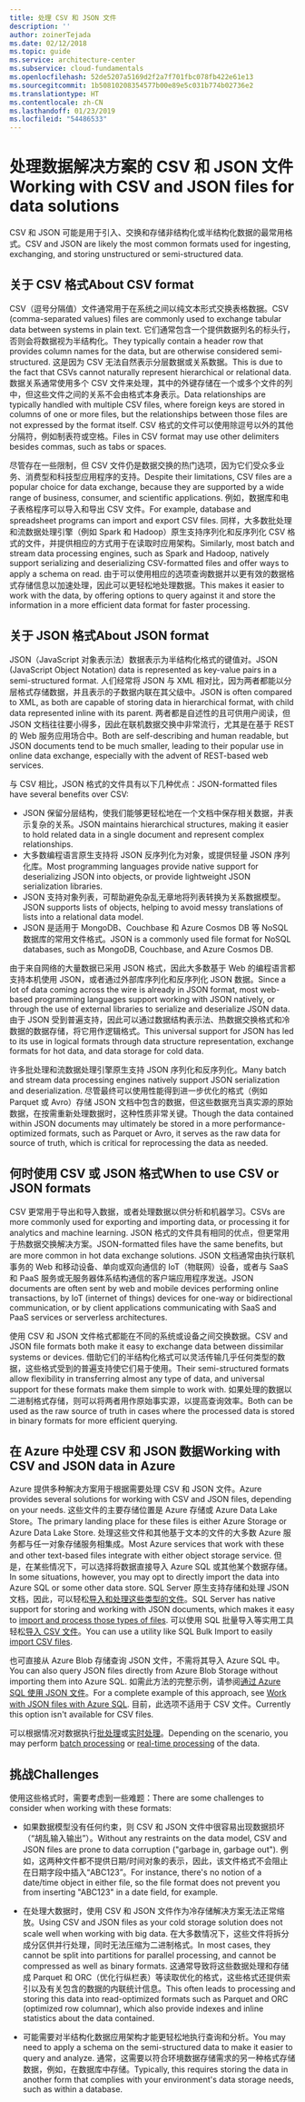```yaml
---
title: 处理 CSV 和 JSON 文件
description: ''
author: zoinerTejada
ms.date: 02/12/2018
ms.topic: guide
ms.service: architecture-center
ms.subservice: cloud-fundamentals
ms.openlocfilehash: 52de5207a5169d2f2a7f701fbc078fb422e61e13
ms.sourcegitcommit: 1b50810208354577b00e89e5c031b774b02736e2
ms.translationtype: HT
ms.contentlocale: zh-CN
ms.lasthandoff: 01/23/2019
ms.locfileid: "54486533"
---
```

# <a name="working-with-csv-and-json-files-for-data-solutions"></a><span data-ttu-id="a7bc5-102">处理数据解决方案的 CSV 和 JSON 文件</span><span class="sxs-lookup"><span data-stu-id="a7bc5-102">Working with CSV and JSON files for data solutions</span></span>

<span data-ttu-id="a7bc5-103">CSV 和 JSON 可能是用于引入、交换和存储非结构化或半结构化数据的最常用格式。</span><span class="sxs-lookup"><span data-stu-id="a7bc5-103">CSV and JSON are likely the most common formats used for ingesting, exchanging, and storing unstructured or semi-structured data.</span></span>

## <a name="about-csv-format"></a><span data-ttu-id="a7bc5-104">关于 CSV 格式</span><span class="sxs-lookup"><span data-stu-id="a7bc5-104">About CSV format</span></span>

<span data-ttu-id="a7bc5-105">CSV（逗号分隔值）文件通常用于在系统之间以纯文本形式交换表格数据。</span><span class="sxs-lookup"><span data-stu-id="a7bc5-105">CSV (comma-separated values) files are commonly used to exchange tabular data between systems in plain text.</span></span> <span data-ttu-id="a7bc5-106">它们通常包含一个提供数据列名的标头行，否则会将数据视为半结构化。</span><span class="sxs-lookup"><span data-stu-id="a7bc5-106">They typically contain a header row that provides column names for the data, but are otherwise considered semi-structured.</span></span> <span data-ttu-id="a7bc5-107">这是因为 CSV 无法自然表示分层数据或关系数据。</span><span class="sxs-lookup"><span data-stu-id="a7bc5-107">This is due to the fact that CSVs cannot naturally represent hierarchical or relational data.</span></span> <span data-ttu-id="a7bc5-108">数据关系通常使用多个 CSV 文件来处理，其中的外键存储在一个或多个文件的列中，但这些文件之间的关系不会由格式本身表示。</span><span class="sxs-lookup"><span data-stu-id="a7bc5-108">Data relationships are typically handled with multiple CSV files, where foreign keys are stored in columns of one or more files, but the relationships between those files are not expressed by the format itself.</span></span> <span data-ttu-id="a7bc5-109">CSV 格式的文件可以使用除逗号以外的其他分隔符，例如制表符或空格。</span><span class="sxs-lookup"><span data-stu-id="a7bc5-109">Files in CSV format may use other delimiters besides commas, such as tabs or spaces.</span></span>

<span data-ttu-id="a7bc5-110">尽管存在一些限制，但 CSV 文件仍是数据交换的热门选项，因为它们受众多业务、消费型和科技型应用程序的支持。</span><span class="sxs-lookup"><span data-stu-id="a7bc5-110">Despite their limitations, CSV files are a popular choice for data exchange, because they are supported by a wide range of business, consumer, and scientific applications.</span></span> <span data-ttu-id="a7bc5-111">例如，数据库和电子表格程序可以导入和导出 CSV 文件。</span><span class="sxs-lookup"><span data-stu-id="a7bc5-111">For example, database and spreadsheet programs can import and export CSV files.</span></span> <span data-ttu-id="a7bc5-112">同样，大多数批处理和流数据处理引擎（例如 Spark 和 Hadoop）原生支持序列化和反序列化 CSV 格式的文件，并提供相应的方式用于在读取时应用架构。</span><span class="sxs-lookup"><span data-stu-id="a7bc5-112">Similarly, most batch and stream data processing engines, such as Spark and Hadoop, natively support serializing and deserializing CSV-formatted files and offer ways to apply a schema on read.</span></span> <span data-ttu-id="a7bc5-113">由于可以使用相应的选项查询数据并以更有效的数据格式存储信息以加速处理，因此可以更轻松地处理数据。</span><span class="sxs-lookup"><span data-stu-id="a7bc5-113">This makes it easier to work with the data, by offering options to query against it and store the information in a more efficient data format for faster processing.</span></span>

## <a name="about-json-format"></a><span data-ttu-id="a7bc5-114">关于 JSON 格式</span><span class="sxs-lookup"><span data-stu-id="a7bc5-114">About JSON format</span></span>

<span data-ttu-id="a7bc5-115">JSON（JavaScript 对象表示法）数据表示为半结构化格式的键值对。</span><span class="sxs-lookup"><span data-stu-id="a7bc5-115">JSON (JavaScript Object Notation) data is represented as key-value pairs in a semi-structured format.</span></span> <span data-ttu-id="a7bc5-116">人们经常将 JSON 与 XML 相对比，因为两者都能以分层格式存储数据，并且表示的子数据内联在其父级中。</span><span class="sxs-lookup"><span data-stu-id="a7bc5-116">JSON is often compared to XML, as both are capable of storing data in hierarchical format, with child data represented inline with its parent.</span></span> <span data-ttu-id="a7bc5-117">两者都是自述性的且可供用户阅读，但 JSON 文档往往要小得多，因此在联机数据交换中非常流行，尤其是在基于 REST 的 Web 服务应用场合中。</span><span class="sxs-lookup"><span data-stu-id="a7bc5-117">Both are self-describing and human readable, but JSON documents tend to be much smaller, leading to their popular use in online data exchange, especially with the advent of REST-based web services.</span></span>

<span data-ttu-id="a7bc5-118">与 CSV 相比，JSON 格式的文件具有以下几种优点：</span><span class="sxs-lookup"><span data-stu-id="a7bc5-118">JSON-formatted files have several benefits over CSV:</span></span>

- <span data-ttu-id="a7bc5-119">JSON 保留分层结构，使我们能够更轻松地在一个文档中保存相关数据，并表示复杂的关系。</span><span class="sxs-lookup"><span data-stu-id="a7bc5-119">JSON maintains hierarchical structures, making it easier to hold related data in a single document and represent complex relationships.</span></span>
- <span data-ttu-id="a7bc5-120">大多数编程语言原生支持将 JSON 反序列化为对象，或提供轻量 JSON 序列化库。</span><span class="sxs-lookup"><span data-stu-id="a7bc5-120">Most programming languages provide native support for deserializing JSON into objects, or provide lightweight JSON serialization libraries.</span></span>
- <span data-ttu-id="a7bc5-121">JSON 支持对象列表，可帮助避免杂乱无章地将列表转换为关系数据模型。</span><span class="sxs-lookup"><span data-stu-id="a7bc5-121">JSON supports lists of objects, helping to avoid messy translations of lists into a relational data model.</span></span>
- <span data-ttu-id="a7bc5-122">JSON 是适用于 MongoDB、Couchbase 和 Azure Cosmos DB 等 NoSQL 数据库的常用文件格式。</span><span class="sxs-lookup"><span data-stu-id="a7bc5-122">JSON is a commonly used file format for NoSQL databases, such as MongoDB, Couchbase, and Azure Cosmos DB.</span></span>

<span data-ttu-id="a7bc5-123">由于来自网络的大量数据已采用 JSON 格式，因此大多数基于 Web 的编程语言都支持本机使用 JSON，或者通过外部库序列化和反序列化 JSON 数据。</span><span class="sxs-lookup"><span data-stu-id="a7bc5-123">Since a lot of data coming across the wire is already in JSON format, most web-based programming languages support working with JSON natively, or through the use of external libraries to serialize and deserialize JSON data.</span></span> <span data-ttu-id="a7bc5-124">由于 JSON 受到普遍支持，因此可以通过数据结构表示法、热数据交换格式和冷数据的数据存储，将它用作逻辑格式。</span><span class="sxs-lookup"><span data-stu-id="a7bc5-124">This universal support for JSON has led to its use in logical formats through data structure representation, exchange formats for hot data, and data storage for cold data.</span></span>

<span data-ttu-id="a7bc5-125">许多批处理和流数据处理引擎原生支持 JSON 序列化和反序列化。</span><span class="sxs-lookup"><span data-stu-id="a7bc5-125">Many batch and stream data processing engines natively support JSON serialization and deserialization.</span></span> <span data-ttu-id="a7bc5-126">尽管最终可以使用性能得到进一步优化的格式（例如 Parquet 或 Avro）存储 JSON 文档中包含的数据，但这些数据充当真实源的原始数据，在按需重新处理数据时，这种性质非常关键。</span><span class="sxs-lookup"><span data-stu-id="a7bc5-126">Though the data contained within JSON documents may ultimately be stored in a more performance-optimized formats, such as Parquet or Avro, it serves as the raw data for source of truth, which is critical for reprocessing the data as needed.</span></span>

## <a name="when-to-use-csv-or-json-formats"></a><span data-ttu-id="a7bc5-127">何时使用 CSV 或 JSON 格式</span><span class="sxs-lookup"><span data-stu-id="a7bc5-127">When to use CSV or JSON formats</span></span>

<span data-ttu-id="a7bc5-128">CSV 更常用于导出和导入数据，或者处理数据以供分析和机器学习。</span><span class="sxs-lookup"><span data-stu-id="a7bc5-128">CSVs are more commonly used for exporting and importing data, or processing it for analytics and machine learning.</span></span> <span data-ttu-id="a7bc5-129">JSON 格式的文件具有相同的优点，但更常用于热数据交换解决方案。</span><span class="sxs-lookup"><span data-stu-id="a7bc5-129">JSON-formatted files have the same benefits, but are more common in hot data exchange solutions.</span></span> <span data-ttu-id="a7bc5-130">JSON 文档通常由执行联机事务的 Web 和移动设备、单向或双向通信的 IoT（物联网）设备，或者与 SaaS 和 PaaS 服务或无服务器体系结构通信的客户端应用程序发送。</span><span class="sxs-lookup"><span data-stu-id="a7bc5-130">JSON documents are often sent by web and mobile devices performing online transactions, by IoT (internet of things) devices for one-way or bidirectional communication, or by client applications communicating with SaaS and PaaS services or serverless architectures.</span></span>

<span data-ttu-id="a7bc5-131">使用 CSV 和 JSON 文件格式都能在不同的系统或设备之间交换数据。</span><span class="sxs-lookup"><span data-stu-id="a7bc5-131">CSV and JSON file formats both make it easy to exchange data between dissimilar systems or devices.</span></span> <span data-ttu-id="a7bc5-132">借助它们的半结构化格式可以灵活传输几乎任何类型的数据，这些格式受到的普遍支持使它们易于使用。</span><span class="sxs-lookup"><span data-stu-id="a7bc5-132">Their semi-structured formats allow flexibility in transferring almost any type of data, and universal support for these formats make them simple to work with.</span></span> <span data-ttu-id="a7bc5-133">如果处理的数据以二进制格式存储，则可以将两者用作原始事实源，以提高查询效率。</span><span class="sxs-lookup"><span data-stu-id="a7bc5-133">Both can be used as the raw source of truth in cases where the processed data is stored in binary formats for more efficient querying.</span></span>

## <a name="working-with-csv-and-json-data-in-azure"></a><span data-ttu-id="a7bc5-134">在 Azure 中处理 CSV 和 JSON 数据</span><span class="sxs-lookup"><span data-stu-id="a7bc5-134">Working with CSV and JSON data in Azure</span></span>

<span data-ttu-id="a7bc5-135">Azure 提供多种解决方案用于根据需要处理 CSV 和 JSON 文件。</span><span class="sxs-lookup"><span data-stu-id="a7bc5-135">Azure provides several solutions for working with CSV and JSON files, depending on your needs.</span></span> <span data-ttu-id="a7bc5-136">这些文件的主要存储位置是 Azure 存储或 Azure Data Lake Store。</span><span class="sxs-lookup"><span data-stu-id="a7bc5-136">The primary landing place for these files is either Azure Storage or Azure Data Lake Store.</span></span> <span data-ttu-id="a7bc5-137">处理这些文件和其他基于文本的文件的大多数 Azure 服务都与任一对象存储服务相集成。</span><span class="sxs-lookup"><span data-stu-id="a7bc5-137">Most Azure services that work with these and other text-based files integrate with either object storage service.</span></span> <span data-ttu-id="a7bc5-138">但是，在某些情况下，可以选择将数据直接导入 Azure SQL 或其他某个数据存储。</span><span class="sxs-lookup"><span data-stu-id="a7bc5-138">In some situations, however, you may opt to directly import the data into Azure SQL or some other data store.</span></span> <span data-ttu-id="a7bc5-139">SQL Server 原生支持存储和处理 JSON 文档，因此，可以轻松[导入和处理这些类型的文件](/sql/relational-databases/json/import-json-documents-into-sql-server)。</span><span class="sxs-lookup"><span data-stu-id="a7bc5-139">SQL Server has native support for storing and working with JSON documents, which makes it easy to [import and process those types of files](/sql/relational-databases/json/import-json-documents-into-sql-server).</span></span> <span data-ttu-id="a7bc5-140">可以使用 SQL 批量导入等实用工具轻松[导入 CSV 文件](/sql/relational-databases/json/import-json-documents-into-sql-server)。</span><span class="sxs-lookup"><span data-stu-id="a7bc5-140">You can use a utility like SQL Bulk Import to easily [import CSV files](/sql/relational-databases/json/import-json-documents-into-sql-server).</span></span>

<span data-ttu-id="a7bc5-141">也可直接从 Azure Blob 存储查询 JSON 文件，不需将其导入 Azure SQL 中。</span><span class="sxs-lookup"><span data-stu-id="a7bc5-141">You can also query JSON files directly from Azure Blob Storage without importing them into Azure SQL.</span></span> <span data-ttu-id="a7bc5-142">如需此方法的完整示例，请参阅[通过 Azure SQL 使用 JSON 文件](https://medium.com/@mauridb/work-with-json-files-with-azure-sql-8946f066ddd4)。</span><span class="sxs-lookup"><span data-stu-id="a7bc5-142">For a complete example of this approach, see [Work with JSON files with Azure SQL](https://medium.com/@mauridb/work-with-json-files-with-azure-sql-8946f066ddd4).</span></span> <span data-ttu-id="a7bc5-143">目前，此选项不适用于 CSV 文件。</span><span class="sxs-lookup"><span data-stu-id="a7bc5-143">Currently this option isn't available for CSV files.</span></span>

<span data-ttu-id="a7bc5-144">可以根据情况对数据执行[批处理](../big-data/batch-processing.md)或[实时处理](../big-data/real-time-processing.md)。</span><span class="sxs-lookup"><span data-stu-id="a7bc5-144">Depending on the scenario, you may perform [batch processing](../big-data/batch-processing.md) or [real-time processing](../big-data/real-time-processing.md) of the data.</span></span>

## <a name="challenges"></a><span data-ttu-id="a7bc5-145">挑战</span><span class="sxs-lookup"><span data-stu-id="a7bc5-145">Challenges</span></span>

<span data-ttu-id="a7bc5-146">使用这些格式时，需要考虑到一些难题：</span><span class="sxs-lookup"><span data-stu-id="a7bc5-146">There are some challenges to consider when working with these formats:</span></span>

- <span data-ttu-id="a7bc5-147">如果数据模型没有任何约束，则 CSV 和 JSON 文件中很容易出现数据损坏（“胡乱输入输出”）。</span><span class="sxs-lookup"><span data-stu-id="a7bc5-147">Without any restraints on the data model, CSV and JSON files are prone to data corruption ("garbage in, garbage out").</span></span> <span data-ttu-id="a7bc5-148">例如，这两种文件都不提供日期/时间对象的表示，因此，该文件格式不会阻止在日期字段中插入“ABC123”。</span><span class="sxs-lookup"><span data-stu-id="a7bc5-148">For instance, there's no notion of a date/time object in either file, so the file format does not prevent you from inserting "ABC123" in a date field, for example.</span></span>

- <span data-ttu-id="a7bc5-149">在处理大数据时，使用 CSV 和 JSON 文件作为冷存储解决方案无法正常缩放。</span><span class="sxs-lookup"><span data-stu-id="a7bc5-149">Using CSV and JSON files as your cold storage solution does not scale well when working with big data.</span></span> <span data-ttu-id="a7bc5-150">在大多数情况下，这些文件将拆分成分区供并行处理，同时无法压缩为二进制格式。</span><span class="sxs-lookup"><span data-stu-id="a7bc5-150">In most cases, they cannot be split into partitions for parallel processing, and cannot be compressed as well as binary formats.</span></span> <span data-ttu-id="a7bc5-151">这通常导致将这些数据处理和存储成 Parquet 和 ORC（优化行纵栏表）等读取优化的格式，这些格式还提供索引以及有关包含的数据的内联统计信息。</span><span class="sxs-lookup"><span data-stu-id="a7bc5-151">This often leads to processing and storing this data into read-optimized formats such as Parquet and ORC (optimized row columnar), which also provide indexes and inline statistics about the data contained.</span></span>

- <span data-ttu-id="a7bc5-152">可能需要对半结构化数据应用架构才能更轻松地执行查询和分析。</span><span class="sxs-lookup"><span data-stu-id="a7bc5-152">You may need to apply a schema on the semi-structured data to make it easier to query and analyze.</span></span> <span data-ttu-id="a7bc5-153">通常，这需要以符合环境数据存储需求的另一种格式存储数据，例如，在数据库中存储。</span><span class="sxs-lookup"><span data-stu-id="a7bc5-153">Typically, this requires storing the data in another form that complies with your environment's data storage needs, such as within a database.</span></span>
